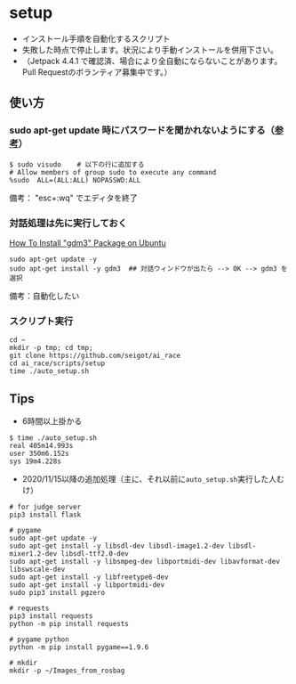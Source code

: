 # setup

* インストール手順を自動化するスクリプト
* 失敗した時点で停止します。状況により手動インストールを併用下さい。
* （Jetpack 4.4.1 で確認済、場合により全自動にならないことがあります。Pull Requestのボランティア募集中です。） <br>

## 使い方

### sudo apt-get update 時にパスワードを聞かれないようにする（[参考](https://www.hiroom2.com/2018/10/23/ubuntu-1810-sudo-ja/)）

```
$ sudo visudo    # 以下の行に追加する
# Allow members of group sudo to execute any command
%sudo  ALL=(ALL:ALL) NOPASSWD:ALL
```

備考： "esc+:wq" でエディタを終了

### 対話処理は先に実行しておく

[How To Install "gdm3" Package on Ubuntu](https://zoomadmin.com/HowToInstall/UbuntuPackage/gdm3)

```
sudo apt-get update -y
sudo apt-get install -y gdm3  ## 対話ウィンドウが出たら --> OK --> gdm3 を選択
```

備考：自動化したい

### スクリプト実行

```
cd ~
mkdir -p tmp; cd tmp;
git clone https://github.com/seigot/ai_race
cd ai_race/scripts/setup
time ./auto_setup.sh
```

## Tips
* 6時間以上掛かる

```
$ time ./auto_setup.sh
real 405m14.993s
user 350m6.152s
sys 19m4.228s
```

* 2020/11/15以降の追加処理（主に、それ以前に`auto_setup.sh`実行した人むけ）

```
# for judge server
pip3 install flask

# pygame
sudo apt-get update -y
sudo apt-get install -y libsdl-dev libsdl-image1.2-dev libsdl-mixer1.2-dev libsdl-ttf2.0-dev
sudo apt-get install -y libsmpeg-dev libportmidi-dev libavformat-dev libswscale-dev
sudo apt-get install -y libfreetype6-dev
sudo apt-get install -y libportmidi-dev
sudo pip3 install pgzero

# requests
pip3 install requests
python -m pip install requests

# pygame python
python -m pip install pygame==1.9.6

# mkdir
mkdir -p ~/Images_from_rosbag
```
